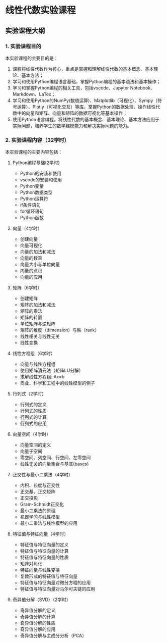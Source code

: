 # 线性代数实验课程

## 实验课程大纲

### 1. 实验课程目的

本实验课程的主要目的是：

1. 课程将线性代数作为核心，重点是掌握和理解线性代数的基本概念、基本理论、基本方法；
2. 学习和使用Python编程语言基础，掌握Python编程的基本语法和基本操作；
3. 学习和掌握Python编程的相关工具，包括vscode、Jupyter Notebook、Markdown、LaTex；
4. 学习和使用Python的NumPy(数值运算)、Matplotlib（可视化）、Sympy（符号运算）、Plotly（可视化交互）等库，掌握Python的数据处理、操作线性代数中的向量和矩阵、向量和矩阵的数据可视化等基本操作；
5. 使用Python语言编程，将线性代数的基本概念、基本理论、基本方法应用于实际问题，培养学生的数学建模能力和解决实际问题的能力。

### 2. 实验课程内容（32学时）

本实验课程的主要内容包括：

1. Python编程基础(2学时)
   - Python的安装和使用
   - vscode的安装和使用
   - Python变量
   - Python数据类型
   - Python运算符
   - if条件语句
   - for循环语句
   - Python函数

2. 向量（4学时）
   - 创建向量
   - 向量可视化
   - 向量的加法和减法
   - 向量的数乘
   - 向量大小与单位向量
   - 向量的点积
   - 向量的应用

3. 矩阵（6学时）
   - 创建矩阵
   - 矩阵的加法和减法
   - 矩阵的乘法
   - 矩阵的转置
   - 单位矩阵与逆矩阵
   - 矩阵的维度（dimension）与秩（rank）
   - 线性相关与线性无关
   - 线性变换

4. 线性方程组（6学时）
    - 向量与线性方程组
    - 使用矩阵消元法（矩阵LU分解）
    - 求解线性方程组: Ax=b
    - 商业、科学和工程中的线性模型的例子

5. 行列式（2学时）
    - 行列式的定义
    - 行列式的性质
    - 行列式的计算
    - 行列式的应用

6. 向量空间（4学时）
   - 向量空间的定义
   - 向量子空间
   - 零空间、列空间、行空间、左零空间
   - 线性无关的向量集合与基底(bases)

7. 正交性与最小二乘法（4学时）
   - 内积、长度与正交性
   - 正交基、正交矩阵
   - 正交投影
   - Gram-Schmidt正交化
   - 最小二乘法的原理
   - 机器学习与线性模型
   - 最小二乘法与线性模型的应用

8. 特征值与特征向量（4学时）
   - 特征值与特征向量的定义
   - 特征值与特征向量的计算
   - 特征值与特征向量的性质
   - 矩阵对角化
   - 特征向量与线性变换
   - 复数形式的特征值与特征向量
   - 特征值与特征向量对微分方程的应用
   - 特征值与特征向量对马尔可夫链的应用

9. 奇异值分解（SVD）（2学时）
   - 奇异值分解的定义
   - 奇异值分解的计算
   - 奇异值分解的性质
   - 奇异值分解的应用
   - 奇异值分解与主成分分析（PCA）
